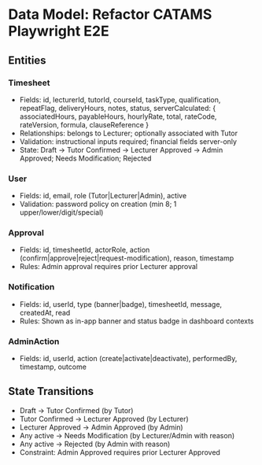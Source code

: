# Data Model: Refactor CATAMS Playwright E2E

## Entities

### Timesheet
- Fields: id, lecturerId, tutorId, courseId, taskType, qualification, repeatFlag, deliveryHours, notes, status, serverCalculated: { associatedHours, payableHours, hourlyRate, total, rateCode, rateVersion, formula, clauseReference }
- Relationships: belongs to Lecturer; optionally associated with Tutor
- Validation: instructional inputs required; financial fields server-only
- State: Draft → Tutor Confirmed → Lecturer Approved → Admin Approved; Needs Modification; Rejected

### User
- Fields: id, email, role (Tutor|Lecturer|Admin), active
- Validation: password policy on creation (min 8; 1 upper/lower/digit/special)

### Approval
- Fields: id, timesheetId, actorRole, action (confirm|approve|reject|request-modification), reason, timestamp
- Rules: Admin approval requires prior Lecturer approval

### Notification
- Fields: id, userId, type (banner|badge), timesheetId, message, createdAt, read
- Rules: Shown as in-app banner and status badge in dashboard contexts

### AdminAction
- Fields: id, userId, action (create|activate|deactivate), performedBy, timestamp, outcome

## State Transitions
- Draft → Tutor Confirmed (by Tutor)
- Tutor Confirmed → Lecturer Approved (by Lecturer)
- Lecturer Approved → Admin Approved (by Admin)
- Any active → Needs Modification (by Lecturer/Admin with reason)
- Any active → Rejected (by Admin with reason)
- Constraint: Admin Approved requires prior Lecturer Approved
